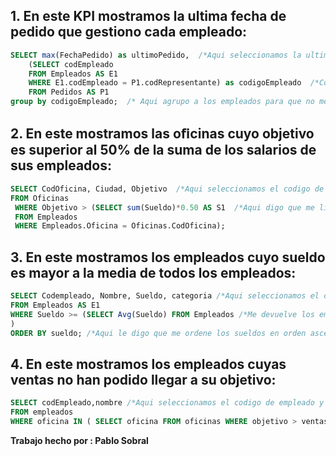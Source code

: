 ## 1. En este KPI mostramos la ultima fecha de pedido que gestiono cada empleado:
```sql
SELECT max(FechaPedido) as ultimoPedido,  /*Aqui seleccionamos la ultima(maxima) fecha de pedido*/
    (SELECT codEmpleado 
    FROM Empleados AS E1           									
	WHERE E1.codEmpleado = P1.codRepresentante) as codigoEmpleado  /*Con esto indicamos que el codEmpleado es igual al codRepresentante para que solo me salgan empleados que sean representantes*/
	FROM Pedidos AS P1
group by codigoEmpleado;  /* Aqui agrupo a los empleados para que no me aparezcan nulos.*/
```

## 2. En este mostramos las oﬁcinas cuyo objetivo es superior al 50% de la suma de los salarios de sus empleados:
```sql
SELECT CodOficina, Ciudad, Objetivo  /*Aqui seleccionamos el codigo de oficina la ciudad y objetivo*/
FROM Oficinas  
 WHERE Objetivo > (SELECT sum(Sueldo)*0.50 AS S1  /*Aqui digo que me liste cuyo el 50% del sueldo sea mayor que el objetivo*/
 FROM Empleados 
 WHERE Empleados.Oficina = Oficinas.CodOficina);
```

## 3. En este mostramos los empleados cuyo sueldo es mayor a la media de todos los empleados:
```sql
SELECT Codempleado, Nombre, Sueldo, categoria /*Aqui seleccionamos el codigo de empleado, el nombre,el sueldo y su categoria*/
FROM Empleados AS E1
WHERE Sueldo >= (SELECT Avg(Sueldo) FROM Empleados /*Me devuelve los empleados cuyo sueldo es mayor a la media de todos los empleados*/
)
ORDER BY sueldo; /*Aqui le digo que me ordene los sueldos en orden ascendente*/
```

## 4. En este mostramos los empleados cuyas ventas no han podido llegar a su objetivo:
```sql
SELECT codEmpleado,nombre /*Aqui seleccionamos el codigo de empleado y el nombre*/
FROM empleados
WHERE oficina IN ( SELECT oficina FROM oficinas WHERE objetivo > ventas); /*Lista los vendedores que trabajan en oﬁcinas que tienen el objetivo superior a sus ventas).*/
```

**Trabajo hecho por : Pablo Sobral**
